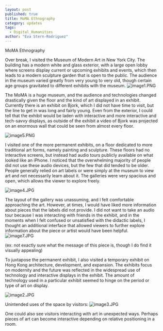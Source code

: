 ```yaml
---
layout: post
published: true
title: MoMA Ethnography
category: updates
tags: 
  - Digital_Humanities
author: "Eva Stern-Rodriguez"
---
```



 MoMA Ethnography


Over break, I visited the Museum of Modern Art in New York City.  The building has a modern white and glass exterior, with a large open lobby where screens display current or upcoming exhibits and events, which then leads to a modern sculpture garden that is open to the public.  The audience in the museum varied greatly from very young to very old, though certain age groups gravitated to different exhibits with the museum.
![image1.PNG](/assets/image1.PNG)


The MoMA is a huge museum, and the audience and technologies changed drastically given the floor and the kind of art displayed in an exhibit.  Currently there is an exhibit on Bjork, which I did not have time to visit, but the line to get in was long and fairly young.  Even from the exterior, I could tell that the exhibit would be laden with interactive and more interactive and tech-savvy displays, as outside of the exhibit a video of Bjork was projected on an enormous wall that could be seen from almost every floor.

![image5.PNG](/assets/image5.PNG)

I visited one of the more permanent exhibits, on a floor dedicated to more traditional art forms, namely painting and sculpture.  These floors had no interactive screens, but instead had audio tours publicly available on what looked like an iPhone.  I noticed that the overwhelming majority of people did not use these audio devices, but the few that did tended to be older.  People generally relied on art labels or were simply at the museum to view art and not necessarily learn about it.  The galleries were very spacious and open, which allows the viewer to explore freely.  

![image4.JPG](/assets/image4.JPG)

The layout of the gallery was unassuming, and I felt comfortable approaching the art.  However, at times, I would have liked more information about pieces that the labels did not provide.  I did not want to take an audio tour because I was interacting with friends in the exhibit, and in the moments when I felt confused or unsatisfied with the didactic labels, I thought an additional interface that allowed viewers to further explore information about the piece or artist would have been helpful.  
![image7.JPG](/assets/image7.JPG)

(ex: not exactly sure what the message of this piece is, though I do find it visually appealing)

To juxtapose the permanent exhibit, I also visited a temporary exhibit on Hong Kong architecture, development, and expansion.  The exhibits focus on modernity and the future was reflected in the widespread use of technology and interactive displays in the exhibit. The amount of technology used in a particular exhibit seemed to hinge on the period or type of art on display.

![image2.JPG](/assets/image2.JPG)

Unintended uses of the space by visitors:
![image3.JPG](/assets/image3.JPG)

One could also see visitors interacting with art in unexpected ways.  Perhaps pieces of art can become interactive depending on relative positioning in a room. 



